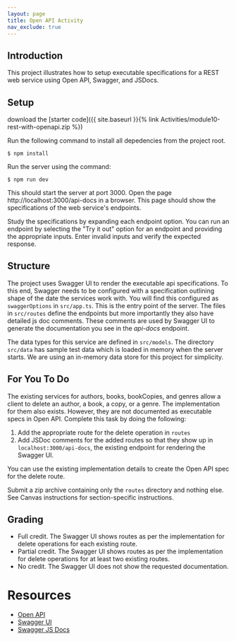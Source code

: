 ```yaml
---
layout: page
title: Open API Activity
nav_exclude: true
---
```


## Introduction

This project illustrates how to setup executable specifications for
a REST web service using Open API, Swagger, and JSDocs. 

## Setup 

download the [starter code]({{ site.baseurl }}{% link Activities/module10-rest-with-openapi.zip %})

Run the following command to install all depedencies from the project root.

`$ npm install`

Run the server using the command:

`$ npm run dev`

This should start the server at port 3000. Open the page http://localhost:3000/api-docs in a browser. This page should show the 
specifications of the web service's endpoints.

Study the specifications by expanding each endpoint option. 
You can run an endpoint by selecting the "Try it out" option for 
an endpoint and providing the appropriate inputs. Enter invalid inputs
and verify the expected response.

## Structure

The project uses Swagger UI to render the executable api specifications. 
To this end, Swagger needs to be configured with a specification outlining shape of the date the services work with. You will find 
this configured as `swaggerOptions` in `src/app.ts`. This is the entry point of the server. The files in `src/routes` define the endpoints but more importantly they also have detailed js doc comments. These comments are used by Swagger UI to generate the documentation you see in the _api-docs_ endpoint.

The data types for this service are defined in `src/models`. The
directory `src/data` has sample test data which is loaded in memory
when the server starts. We are using an in-memory data store for 
this project for simplicity.

## For You To Do

The existing services for authors, books, bookCopies, and genres
allow a client to delete an author, a book, a copy, or a genre. The implementation for them also exists. However, they are not documented as executable specs in Open API. Complete this task by doing the following:

1. Add the appropriate route for the delete operation in `routes`
2. Add JSDoc comments for the added routes so that they show up in `localhost:3000/api-docs`, the existing endpoint for rendering the Swagger UI.

You can use the existing implementation details to create the Open API spec for the delete route.

Submit a zip archive containing only the `routes` directory and nothing else. See Canvas instructions for section-specific instructions.

## Grading

- Full credit. The Swagger UI shows routes as per the implementation for delete operations for each existing route.
- Partial credit. The Swagger UI shows routes as per the implementation for delete operations for at least two existing routes. 
- No credit. The Swagger UI does not show the requested documentation.

# Resources

- [Open API](https://www.openapis.org/)
- [Swagger UI](https://swagger.io/tools/swagger-ui/)
- [Swagger JS Docs](https://www.npmjs.com/package/swagger-jsdoc)
